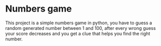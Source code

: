 
# Numbers game

This project is a simple numbers game in python, you have to guess a random generated number between 1 and 100, after every wrong guess your score decreases and you get a clue that helps you find the right number.


